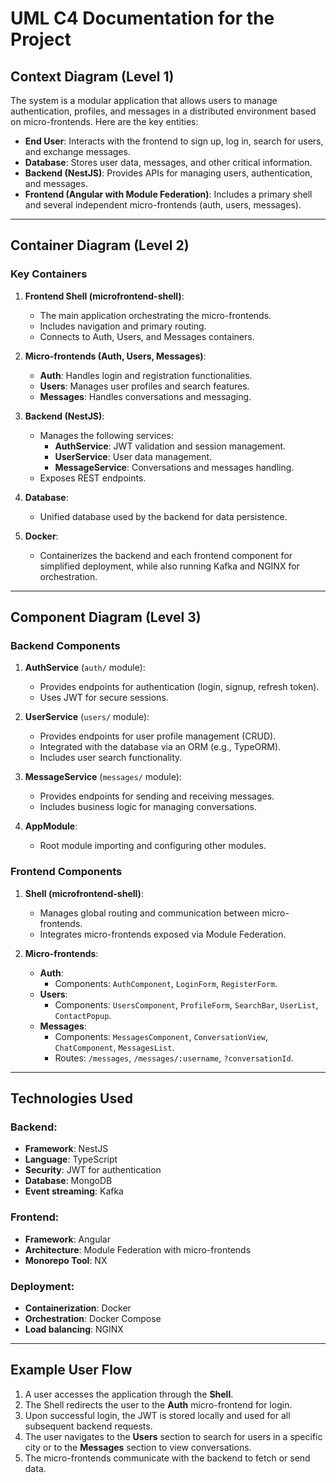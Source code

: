 # UML C4 Documentation for the Project

## Context Diagram (Level 1)

The system is a modular application that allows users to manage authentication, profiles, and messages in a distributed environment based on micro-frontends. Here are the key entities:

- **End User**: Interacts with the frontend to sign up, log in, search for users, and exchange messages.
- **Database**: Stores user data, messages, and other critical information.
- **Backend (NestJS)**: Provides APIs for managing users, authentication, and messages.
- **Frontend (Angular with Module Federation)**: Includes a primary shell and several independent micro-frontends (auth, users, messages).

---

## Container Diagram (Level 2)

### Key Containers

1. **Frontend Shell (microfrontend-shell)**:
    - The main application orchestrating the micro-frontends.
    - Includes navigation and primary routing.
    - Connects to Auth, Users, and Messages containers.

2. **Micro-frontends (Auth, Users, Messages)**:
    - **Auth**: Handles login and registration functionalities.
    - **Users**: Manages user profiles and search features.
    - **Messages**: Handles conversations and messaging.

3. **Backend (NestJS)**:
    - Manages the following services:
        - **AuthService**: JWT validation and session management.
        - **UserService**: User data management.
        - **MessageService**: Conversations and messages handling.
    - Exposes REST endpoints.

4. **Database**:
    - Unified database used by the backend for data persistence.

5. **Docker**:
    - Containerizes the backend and each frontend component for simplified deployment, while also running Kafka and NGINX for orchestration.

---

## Component Diagram (Level 3)

### Backend Components

1. **AuthService** (`auth/` module):
    - Provides endpoints for authentication (login, signup, refresh token).
    - Uses JWT for secure sessions.

2. **UserService** (`users/` module):
    - Provides endpoints for user profile management (CRUD).
    - Integrated with the database via an ORM (e.g., TypeORM).
    - Includes user search functionality.

3. **MessageService** (`messages/` module):
    - Provides endpoints for sending and receiving messages.
    - Includes business logic for managing conversations.

4. **AppModule**:
    - Root module importing and configuring other modules.

### Frontend Components

1. **Shell (microfrontend-shell)**:
    - Manages global routing and communication between micro-frontends.
    - Integrates micro-frontends exposed via Module Federation.

2. **Micro-frontends**:
    - **Auth**:
        - Components: `AuthComponent`, `LoginForm`, `RegisterForm`.
    - **Users**:
        - Components: `UsersComponent`, `ProfileForm`, `SearchBar`, `UserList`, `ContactPopup`.
    - **Messages**:
        - Components: `MessagesComponent`, `ConversationView`, `ChatComponent`, `MessagesList`.
        - Routes: `/messages`, `/messages/:username`, `?conversationId`.

---

## Technologies Used

### Backend:
- **Framework**: NestJS
- **Language**: TypeScript
- **Security**: JWT for authentication
- **Database**: MongoDB
- **Event streaming**: Kafka

### Frontend:
- **Framework**: Angular
- **Architecture**: Module Federation with micro-frontends
- **Monorepo Tool**: NX

### Deployment:
- **Containerization**: Docker
- **Orchestration**: Docker Compose
- **Load balancing**: NGINX

---

## Example User Flow

1. A user accesses the application through the **Shell**.
2. The Shell redirects the user to the **Auth** micro-frontend for login.
3. Upon successful login, the JWT is stored locally and used for all subsequent backend requests.
4. The user navigates to the **Users** section to search for users in a specific city or to the **Messages** section to view conversations.
5. The micro-frontends communicate with the backend to fetch or send data.
